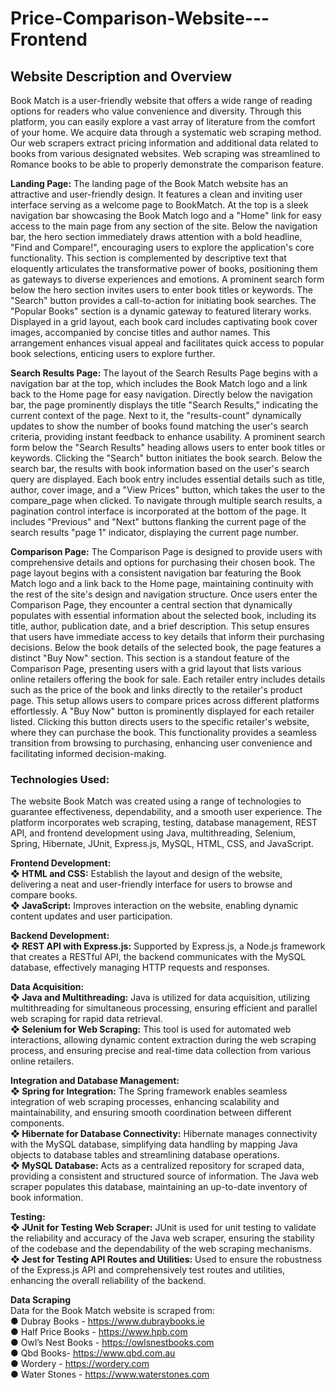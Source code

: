 # Price-Comparison-Website---Frontend
## **Website Description and Overview**

Book Match is a user-friendly website that offers a wide range of reading options for readers who
value convenience and diversity. Through this platform, you can easily explore a vast array of
literature from the comfort of your home. We acquire data through a systematic web scraping
method. Our web scrapers extract pricing information and additional data related to books from
various designated websites. Web scraping was streamlined to Romance books to be able to
properly demonstrate the comparison feature. 

**Landing Page:**
The landing page of the Book Match website has an attractive and user-friendly design. It
features a clean and inviting user interface serving as a welcome page to BookMatch. At the top is a sleek navigation bar showcasing the Book Match logo and a "Home" link for easy
access to the main page from any section of the site.
Below the navigation bar, the hero section immediately draws attention with a bold headline,
"Find and Compare!", encouraging users to explore the application's core functionality. This
section is complemented by descriptive text that eloquently articulates the transformative power
of books, positioning them as gateways to diverse experiences and emotions.
A prominent search form below the hero section invites users to enter book titles or keywords.
The "Search" button provides a call-to-action for initiating book searches.
The "Popular Books" section is a dynamic gateway to featured literary works. Displayed in a
grid layout, each book card includes captivating book cover images, accompanied by concise
titles and author names. This arrangement enhances visual appeal and facilitates quick access to
popular book selections, enticing users to explore further.

**Search Results Page:**
The layout of the Search Results Page begins with a navigation bar at the top, which includes the
Book Match logo and a link back to the Home page for easy navigation. Directly below the
navigation bar, the page prominently displays the title "Search Results," indicating the current
context of the page. Next to it, the "results-count" dynamically updates to show the number of
books found matching the user's search criteria, providing instant feedback to enhance usability.
A prominent search form below the "Search Results" heading allows users to enter book titles or
keywords. Clicking the "Search" button initiates the book search. Below the search bar, the
results with book information based on the user's search query are displayed. Each book entry
includes essential details such as title, author, cover image, and a "View Prices" button, which
takes the user to the compare_page when clicked.
To navigate through multiple search results, a pagination control interface is incorporated at the
bottom of the page. It includes "Previous" and "Next" buttons flanking the current page of the
search results "page 1" indicator, displaying the current page number.

**Comparison Page:**
The Comparison Page is designed to provide users with comprehensive details and options for
purchasing their chosen book. The page layout begins with a consistent navigation bar featuring
the Book Match logo and a link back to the Home page, maintaining continuity with the rest of
the site's design and navigation structure.
Once users enter the Comparison Page, they encounter a central section that dynamically
populates with essential information about the selected book, including its title, author,
publication date, and a brief description. This setup ensures that users have immediate access to
key details that inform their purchasing decisions.
Below the book details of the selected book, the page features a distinct "Buy Now" section. This
section is a standout feature of the Comparison Page, presenting users with a grid layout that lists
various online retailers offering the book for sale. Each retailer entry includes details such as the
price of the book and links directly to the retailer's product page. This setup allows users to
compare prices across different platforms effortlessly.
A "Buy Now" button is prominently displayed for each retailer listed. Clicking this button directs
users to the specific retailer's website, where they can purchase the book. This functionality
provides a seamless transition from browsing to purchasing, enhancing user convenience and
facilitating informed decision-making.

### **Technologies Used:**
The website Book Match was created using a range of technologies to guarantee effectiveness,
dependability, and a smooth user experience. The platform incorporates web scraping, testing,
database management, REST API, and frontend development using Java, multithreading,
Selenium, Spring, Hibernate, JUnit, Express.js, MySQL, HTML, CSS, and JavaScript.

**Frontend Development:** <br/>
**❖ HTML and CSS:** Establish the layout and design of the website, delivering a neat and
user-friendly interface for users to browse and compare books. <br/>
**❖ JavaScript:** Improves interaction on the website, enabling dynamic content updates and
user participation.

**Backend Development:** <br/>
**❖ REST API with Express.js:** Supported by Express.js, a Node.js framework that creates a
RESTful API, the backend communicates with the MySQL database, effectively
managing HTTP requests and responses.

**Data Acquisition:** <br/>
**❖ Java and Multithreading:** Java is utilized for data acquisition, utilizing multithreading for
simultaneous processing, ensuring efficient and parallel web scraping for rapid data
retrieval. <br/>
**❖ Selenium for Web Scraping:** This tool is used for automated web interactions, allowing
dynamic content extraction during the web scraping process, and ensuring precise and
real-time data collection from various online retailers.

**Integration and Database Management:** <br/>
**❖ Spring for Integration:** The Spring framework enables seamless integration of web
scraping processes, enhancing scalability and maintainability, and ensuring smooth
coordination between different components. <br/>
**❖ Hibernate for Database Connectivity:** Hibernate manages connectivity with the MySQL
database, simplifying data handling by mapping Java objects to database tables and
streamlining database operations. <br/>
**❖ MySQL Database:** Acts as a centralized repository for scraped data, providing a
consistent and structured source of information. The Java web scraper populates this
database, maintaining an up-to-date inventory of book information. <br/>

**Testing:** <br/>
**❖ JUnit for Testing Web Scraper:** JUnit is used for unit testing to validate the reliability and
accuracy of the Java web scraper, ensuring the stability of the codebase and the
dependability of the web scraping mechanisms. <br/>
**❖ Jest for Testing API Routes and Utilities:** Used to ensure the robustness of the Express.js
API and comprehensively test routes and utilities, enhancing the overall reliability of the
backend. <br/>

**Data Scraping** <br/>
Data for the Book Match website is scraped from: <br/>
● Dubray Books - https://www.dubraybooks.ie <br/>
● Half Price Books - https://www.hpb.com <br/>
● Owl’s Nest Books - https://owlsnestbooks.com <br/>
● Qbd Books- https://www.qbd.com.au <br/>
● Wordery - https://wordery.com <br/>
● Water Stones - https://www.waterstones.com

